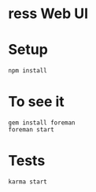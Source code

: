 # ress Web UI

# Setup

```
npm install
```

# To see it

```
gem install foreman
foreman start
```

# Tests

```
karma start
```
